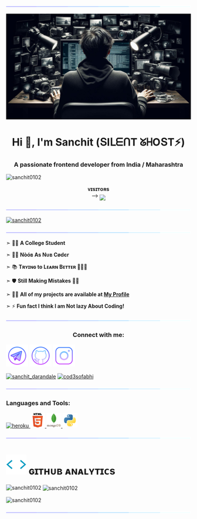[<img src="https://github.com/Sanchit0102/Sanchit0102/blob/main/DS/DS.gif"/>](https://github.com/Sanchit0102)

![logo](https://github.com/Sanchit0102/Sanchit0102/blob/main/OIG1.jpeg)

<h1 align="center">Hi 👋, I'm Sanchit (ՏIᒪᗴᑎT ᘜᕼOՏT⚡️)</h1>
<h3 align="center">A passionate frontend developer from India / Maharashtra</h3>

<p align="left"> <img src="https://komarev.com/ghpvc/?username=sanchit0102&label=Profile%20views&color=0e75b6&style=flat" alt="sanchit0102" /> </p>

<p align="center">
    <b>ᴠɪsɪᴛᴏʀs</b><br>
 -->    <img align="middle" src="https://profile-counter.glitch.me/Sanchit0102/count.svg" />
</p>

[<img src="https://github.com/Sanchit0102/Sanchit0102/blob/main/DS/DS.gif"/>](https://github.com/Sanchit0102)

<p align="left"> <a href="https://github.com/ryo-ma/github-profile-trophy"><img src="https://github-profile-trophy.vercel.app/?username=sanchit0102" alt="sanchit0102" /></a> </p>

[<img src="https://github.com/Sanchit0102/Sanchit0102/blob/main/DS/DS.gif"/>](https://github.com/Sanchit0102)

➣ 👨‍💼 <b>A College Student</b>

➣ 👨‍💻 <b>Nòóв As Nᴜʙ Cødєr</b>

➣ 📚 <b>Tʀʏɪɴɢ to Lᴇᴀʀɴ Bᴇᴛᴛᴇʀ </b> 🚶🏻‍♂️

➣ 🛡 <b>Still Making Mistakes</b> 🤷‍♂️

➣ 👨‍💻 <b>All of my projects are available at [My Profile](https://github.com/Sanchit0102?tab=repositories)</b>

➣ ⚡ <b>Fun fact I think I am Not lazy About Coding!</b>

[<img src="https://github.com/Sanchit0102/Sanchit0102/blob/main/DS/DS.gif"/>](https://github.com/Sanchit0102)

<h3 align="center">Connect with me:</h3>
<p align="center">

[<img src="https://raw.githubusercontent.com/Sanchit0102/Sanchit0102/main/DS/TG_icon.png" width="60px">](https://telegram.me/THE_DS_OFFICIAL) [<img src="https://raw.githubusercontent.com/Sanchit0102/Sanchit0102/main/DS/GH_icon.png" width="60px">](https://github.com/Sanchit0102) [<img src="https://raw.githubusercontent.com/Sanchit0102/Sanchit0102/main/DS/IG_icon.png" width="60px">](https://instagram.com/sanchit_darandale)

<a href="https://instagram.com/sanchit_darandale" target="blank"><img align="center" src="https://raw.githubusercontent.com/rahuldkjain/github-profile-readme-generator/master/src/images/icons/Social/instagram.svg" alt="sanchit_darandale" height="30" width="40" /></a>
<a href="https://telegram.me/THE_DS_OFFICIAL" target="blank"><img align="center" src="https://encrypted-tbn0.gstatic.com/images?q=tbn:ANd9GcRTKAE2op_kK1kSFn6jgPEeBIE7phPDgknJVxavcNRAFw&s" alt="cod3sofabhi" height="50" width="60"  margin="5" /></a>
</p>

[<img src="https://github.com/Sanchit0102/Sanchit0102/blob/main/DS/DS.gif"/>](https://github.com/Sanchit0102)

<h3 align="left">Languages and Tools:</h3>
<p align="left"> <a href="https://heroku.com" target="_blank" rel="noreferrer"> <img src="https://www.vectorlogo.zone/logos/heroku/heroku-icon.svg" alt="heroku" width="40" height="40"/> </a> <a href="https://www.w3.org/html/" target="_blank" rel="noreferrer"> <img src="https://raw.githubusercontent.com/devicons/devicon/master/icons/html5/html5-original-wordmark.svg" alt="html5" width="40" height="40"/> </a> <a href="https://www.mongodb.com/" target="_blank" rel="noreferrer"> <img src="https://raw.githubusercontent.com/devicons/devicon/master/icons/mongodb/mongodb-original-wordmark.svg" alt="mongodb" width="40" height="40"/> </a> <a href="https://www.python.org" target="_blank" rel="noreferrer"> <img src="https://raw.githubusercontent.com/devicons/devicon/master/icons/python/python-original.svg" alt="python" width="40" height="40"/> </a> </p>

[<img src="https://github.com/Sanchit0102/Sanchit0102/blob/main/DS/DS.gif"/>](https://github.com/Sanchit0102)

<h1> <img src="https://github.com/Sanchit0102/Sanchit0102/blob/main/DS/analytics.webp" width="55px"> ɢɪᴛʜᴜʙ ᴀɴᴀʟʏᴛɪᴄs </h1>

<p><img align="left" src="https://github-readme-stats.vercel.app/api/top-langs?username=sanchit0102&show_icons=true&locale=en&layout=compact" alt="sanchit0102" /></p>

<p>&nbsp;<img align="center" src="https://github-readme-stats.vercel.app/api?username=sanchit0102&show_icons=true&locale=en" alt="sanchit0102" /></p>

<p><img align="center" src="https://github-readme-streak-stats.herokuapp.com/?user=sanchit0102&" alt="sanchit0102" /></p>

[<img src="https://github.com/Sanchit0102/Sanchit0102/blob/main/DS/DS.gif"/>](https://github.com/Sanchit0102)









